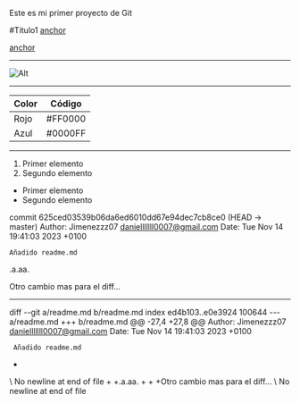 Este es mi primer proyecto de Git

#Titulo1 
[anchor](https://www.google.com/url?sa=i&url=https%3A%2F%2Fwww.epe.es%2Fes%2Fdeportes%2F20231003%2Frinde-bellingham-real-madrid-champions-league-napoles-92894940&psig=AOvVaw0oBHYvWVZGIgkojI3SNspR&ust=1700075735847000&source=images&cd=vfe&opi=89978449&ved=0CBEQjRxqFwoTCKjxw-SZxIIDFQAAAAAdAAAAABAS "título") 

[anchor](https://www.google.com/url?sa=i&url=https%3A%2F%2Fwww.epe.es%2Fes%2Fdeportes%2F20231003%2Frinde-bellingham-real-madrid-champions-league-napoles-92894940&psig=AOvVaw0oBHYvWVZGIgkojI3SNspR&ust=1700075735847000&source=images&cd=vfe&opi=89978449&ved=0CBEQjRxqFwoTCKjxw-SZxIIDFQAAAAAdAAAAABAS "título") 


---

![Alt](/ruta/imagen.png)

---

| Color | Código |
| ----------- | ----------- |
| Rojo | #FF0000 |
| Azul | #0000FF |

---
	
1. Primer elemento
1. Segundo elemento

* Primer elemento
* Segundo elemento

commit 625ced03539b06da6ed6010dd67e94dec7cb8ce0 (HEAD -> master)
Author: Jimenezzz07 <danielllllll0007@gmail.com>
Date:   Tue Nov 14 19:41:03 2023 +0100

    Añadido readme.md
 
.a.aa.


Otro cambio mas para el diff...

---

diff --git a/readme.md b/readme.md
index ed4b103..e0e3924 100644
--- a/readme.md
+++ b/readme.md
@@ -27,4 +27,8 @@ Author: Jimenezzz07 <danielllllll0007@gmail.com>
 Date:   Tue Nov 14 19:41:03 2023 +0100

     Añadido readme.md
-
\ No newline at end of file
+
+.a.aa.
+
+
+Otro cambio mas para el diff...
\ No newline at end of file